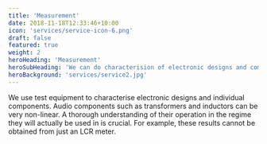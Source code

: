 ```yaml
---
title: 'Measurement'
date: 2018-11-18T12:33:46+10:00
icon: 'services/service-icon-6.png'
draft: false
featured: true
weight: 2
heroHeading: 'Measurement'
heroSubHeading: 'We can do characterision of electronic designs and components'
heroBackground: 'services/service2.jpg'
---
```


We use test equipment to characterise electronic designs and individual components. Audio components such as transformers and inductors can be very non-linear. A thorough understanding of their operation in the regime they will actually be used in is crucial. For example, these results cannot be obtained from just an LCR meter.